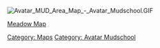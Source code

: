 ![](Avatar_MUD_Area_Map_-_Avatar_Mudschool.GIF "Avatar_MUD_Area_Map_-_Avatar_Mudschool.GIF")

[Meadow Map](Meadow_Map "wikilink")  

[Category: Maps](Category:_Maps "wikilink") [Category: Avatar
Mudschool](Category:_Avatar_Mudschool "wikilink")
